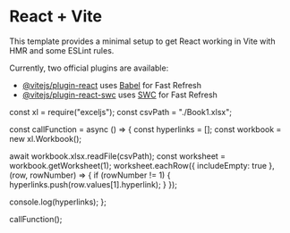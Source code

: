 # React + Vite

This template provides a minimal setup to get React working in Vite with HMR and some ESLint rules.

Currently, two official plugins are available:

- [@vitejs/plugin-react](https://github.com/vitejs/vite-plugin-react/blob/main/packages/plugin-react/README.md) uses [Babel](https://babeljs.io/) for Fast Refresh
- [@vitejs/plugin-react-swc](https://github.com/vitejs/vite-plugin-react-swc) uses [SWC](https://swc.rs/) for Fast Refresh



const xl = require("exceljs");
const csvPath = "./Book1.xlsx";

const callFunction = async () => {
  const hyperlinks = [];
  const workbook = new xl.Workbook();

  await workbook.xlsx.readFile(csvPath);
  const worksheet = workbook.getWorksheet(1);
  worksheet.eachRow({ includeEmpty: true }, (row, rowNumber) => {
    if (rowNumber != 1) {
      hyperlinks.push(row.values[1].hyperlink);
    }
  });

  console.log(hyperlinks);
};

callFunction();
